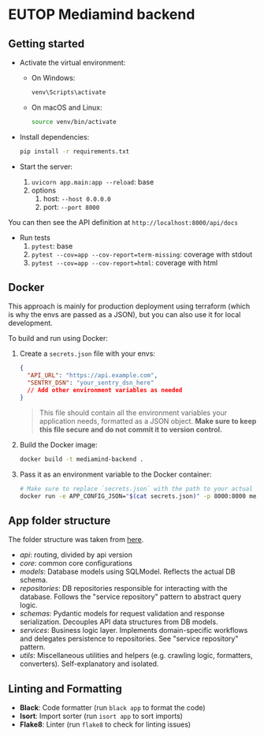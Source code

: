 # EUTOP Mediamind backend

## Getting started

- Activate the virtual environment:

  - On Windows:

    ```bash
    venv\Scripts\activate
    ```

  - On macOS and Linux:

    ```bash
    source venv/bin/activate
    ```

- Install dependencies:

  ```bash
  pip install -r requirements.txt
  ```

- Start the server:
  1.  `uvicorn app.main:app --reload`: base
  2.  options
      1. host: `--host 0.0.0.0`
      2. port: `--port 8000`

You can then see the API definition at `http://localhost:8000/api/docs`

- Run tests
  1.  `pytest`: base
  2.  `pytest --cov=app --cov-report=term-missing`: coverage with stdout
  3.  `pytest --cov=app --cov-report=html`: coverage with html

## Docker

This approach is mainly for production deployment using terraform (which is why the envs are passed as a JSON), but you can also use it for local development.

To build and run using Docker:

1. Create a `secrets.json` file with your envs:

   ```json
   {
     "API_URL": "https://api.example.com",
     "SENTRY_DSN": "your_sentry_dsn_here"
     // Add other environment variables as needed
   }
   ```

   > This file should contain all the environment variables your application needs, formatted as a JSON object.
   > **Make sure to keep this file secure and do not commit it to version control.**

2. Build the Docker image:

   ```bash
   docker build -t mediamind-backend .
   ```

3. Pass it as an environment variable to the Docker container:
   ```bash
   # Make sure to replace `secrets.json` with the path to your actual secrets file
   docker run -e APP_CONFIG_JSON="$(cat secrets.json)" -p 8000:8000 mediamind-backend
   ```

## App folder structure

The folder structure was taken from [here](https://github.com/jujumilk3/fastapi-clean-architecture).

- _api_: routing, divided by api version
- _core_: common core configurations
- _models_: Database models using SQLModel. Reflects the actual DB schema.
- _repositories_: DB repositories responsible for interacting with the database. Follows the "service repository" pattern to abstract query logic.
- _schemas_: Pydantic models for request validation and response serialization. Decouples API data structures from DB models.
- _services_: Business logic layer. Implements domain-specific workflows and delegates persistence to repositories. See "service repository" pattern.
- _utils_: Miscellaneous utilities and helpers (e.g. crawling logic, formatters, converters). Self-explanatory and isolated.

## Linting and Formatting

- **Black**: Code formatter (run `black app` to format the code)
- **Isort**: Import sorter (run `isort app` to sort imports)
- **Flake8**: Linter (run `flake8` to check for linting issues)
